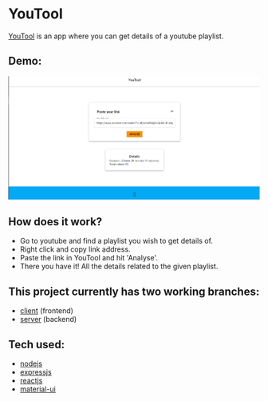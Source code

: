 # YouTool

[YouTool](https://youtool.netlify.app/) is an app where you can get details of a youtube playlist.

## Demo:

<img src="src/images/demo.png" width="650" height="auto" >

## How does it work?

- Go to youtube and find a playlist you wish to get details of.
- Right click and copy link address.
- Paste the link in YouTool and hit 'Analyse'.
- There you have it! All the details related to the given playlist.

## This project currently has two working branches:

- [client](https://github.com/nikhilsourav/YouTool/tree/client) (frontend)
- [server](https://github.com/nikhilsourav/YouTool/tree/server) (backend)

## Tech used:

- [nodejs](https://nodejs.org/en/)
- [expressjs](https://expressjs.com/)
- [reactjs](https://reactjs.org/)
- [material-ui](https://material-ui.com/)
